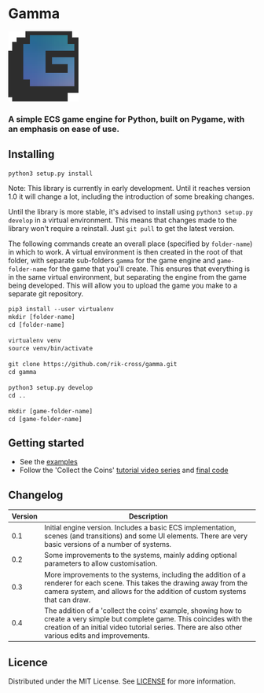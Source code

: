 # Gamma

![Gamma](gamma/images/gamma.png)

### A simple ECS game engine for Python, built on Pygame, with an emphasis on ease of use.

## Installing

```
python3 setup.py install
```

Note: This library is currently in early development. Until it reaches version 1.0 it will change a lot, including the introduction of some breaking changes.

Until the library is more stable, it's advised to install using `python3 setup.py develop` in a virtual environment. This means that changes made to the library won't require a reinstall. Just `git pull` to get the latest version.

The following commands create an overall place (specified by `folder-name`) in which to work. A virtual environment is then created in the root of that folder, with separate sub-folders `gamma` for the game engine and `game-folder-name` for the game that you'll create. This ensures that everything is in the same virtual environment, but separating the engine from the game being developed. This will allow you to upload the game you make to a separate git repository.

```
pip3 install --user virtualenv
mkdir [folder-name]
cd [folder-name]

virtualenv venv
source venv/bin/activate

git clone https://github.com/rik-cross/gamma.git
cd gamma

python3 setup.py develop
cd ..

mkdir [game-folder-name]
cd [game-folder-name]
```

## Getting started

+ See the [examples](./examples/)
+ Follow the 'Collect the Coins' [tutorial video series](https://www.youtube.com/playlist?list=PLQaniv5ve2ygtBCpEiLC_fFa0Um-51Txu) and [final code](./examples/collect_the_coins)

## Changelog

|Version|Description|
|---|---|
|0.1|Initial engine version. Includes a basic ECS implementation, scenes (and transitions) and some UI elements. There are very basic versions of a number of systems.|
|0.2|Some improvements to the systems, mainly adding optional parameters to allow customisation.|
|0.3|More improvements to the systems, including the addition of a renderer for each scene. This takes the drawing away from the camera system, and allows for the addition of custom systems that can draw.|
|0.4|The addition of a 'collect the coins' example, showing how to create a very simple but complete game. This coincides with the creation of an initial video tutorial series. There are also other various edits and improvements.|

## Licence

Distributed under the MIT License. See [LICENSE](LICENSE) for more information.

